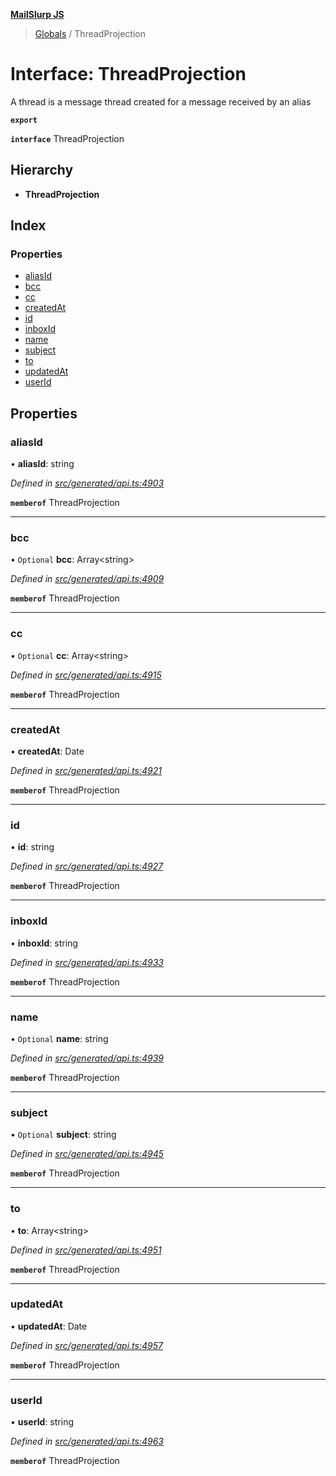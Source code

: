 **[MailSlurp JS](../README.md)**

> [Globals](../README.md) / ThreadProjection

# Interface: ThreadProjection

A thread is a message thread created for a message received by an alias

**`export`** 

**`interface`** ThreadProjection

## Hierarchy

* **ThreadProjection**

## Index

### Properties

* [aliasId](threadprojection.md#aliasid)
* [bcc](threadprojection.md#bcc)
* [cc](threadprojection.md#cc)
* [createdAt](threadprojection.md#createdat)
* [id](threadprojection.md#id)
* [inboxId](threadprojection.md#inboxid)
* [name](threadprojection.md#name)
* [subject](threadprojection.md#subject)
* [to](threadprojection.md#to)
* [updatedAt](threadprojection.md#updatedat)
* [userId](threadprojection.md#userid)

## Properties

### aliasId

•  **aliasId**: string

*Defined in [src/generated/api.ts:4903](https://github.com/mailslurp/mailslurp-client/blob/d7397d3/src/generated/api.ts#L4903)*

**`memberof`** ThreadProjection

___

### bcc

• `Optional` **bcc**: Array\<string>

*Defined in [src/generated/api.ts:4909](https://github.com/mailslurp/mailslurp-client/blob/d7397d3/src/generated/api.ts#L4909)*

**`memberof`** ThreadProjection

___

### cc

• `Optional` **cc**: Array\<string>

*Defined in [src/generated/api.ts:4915](https://github.com/mailslurp/mailslurp-client/blob/d7397d3/src/generated/api.ts#L4915)*

**`memberof`** ThreadProjection

___

### createdAt

•  **createdAt**: Date

*Defined in [src/generated/api.ts:4921](https://github.com/mailslurp/mailslurp-client/blob/d7397d3/src/generated/api.ts#L4921)*

**`memberof`** ThreadProjection

___

### id

•  **id**: string

*Defined in [src/generated/api.ts:4927](https://github.com/mailslurp/mailslurp-client/blob/d7397d3/src/generated/api.ts#L4927)*

**`memberof`** ThreadProjection

___

### inboxId

•  **inboxId**: string

*Defined in [src/generated/api.ts:4933](https://github.com/mailslurp/mailslurp-client/blob/d7397d3/src/generated/api.ts#L4933)*

**`memberof`** ThreadProjection

___

### name

• `Optional` **name**: string

*Defined in [src/generated/api.ts:4939](https://github.com/mailslurp/mailslurp-client/blob/d7397d3/src/generated/api.ts#L4939)*

**`memberof`** ThreadProjection

___

### subject

• `Optional` **subject**: string

*Defined in [src/generated/api.ts:4945](https://github.com/mailslurp/mailslurp-client/blob/d7397d3/src/generated/api.ts#L4945)*

**`memberof`** ThreadProjection

___

### to

•  **to**: Array\<string>

*Defined in [src/generated/api.ts:4951](https://github.com/mailslurp/mailslurp-client/blob/d7397d3/src/generated/api.ts#L4951)*

**`memberof`** ThreadProjection

___

### updatedAt

•  **updatedAt**: Date

*Defined in [src/generated/api.ts:4957](https://github.com/mailslurp/mailslurp-client/blob/d7397d3/src/generated/api.ts#L4957)*

**`memberof`** ThreadProjection

___

### userId

•  **userId**: string

*Defined in [src/generated/api.ts:4963](https://github.com/mailslurp/mailslurp-client/blob/d7397d3/src/generated/api.ts#L4963)*

**`memberof`** ThreadProjection
